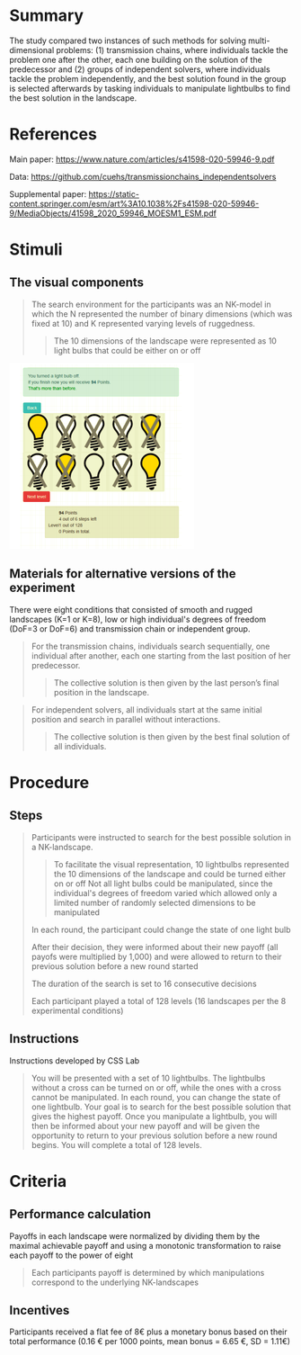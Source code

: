 # Summary
The study compared two instances of such methods for solving multi-dimensional problems: (1) transmission chains, where individuals tackle the problem one after the other, each one building on the solution of the predecessor and (2) groups of independent solvers, where individuals tackle the problem independently, and the best solution found in the group is selected afterwards by tasking individuals to manipulate lightbulbs to find the best solution in the landscape.
# References
Main paper: https://www.nature.com/articles/s41598-020-59946-9.pdf

Data: https://github.com/cuehs/transmissionchains_independentsolvers

Supplemental paper: https://static-content.springer.com/esm/art%3A10.1038%2Fs41598-020-59946-9/MediaObjects/41598_2020_59946_MOESM1_ESM.pdf


# Stimuli
## The visual components
>The search environment for the participants was an NK-model in which the N represented the number of binary dimensions (which was fixed at 10) and K represented varying levels of ruggedness.
>>The 10 dimensions of the landscape were represented as 10 light bulbs that could be either on or off
>>
![lightbulb](images/lightbulb.png)

## Materials for alternative versions of the experiment 
There were eight conditions that consisted of smooth and rugged landscapes (K=1 or K=8), low or high individual's degrees of freedom (DoF=3 or DoF=6) and transmission chain or independent group.

>For the transmission chains, individuals search sequentially, one individual after another, each
one starting from the last position of her predecessor. 
>> The collective solution is then given by the last person’s final
position in the landscape.

>For independent solvers, all individuals start at the same initial position and search
in parallel without interactions.
>>The collective solution is then given by the best final solution of all individuals.

# Procedure
## Steps
>Participants were instructed to search for the best possible solution in a NK-landscape.
>
>>To facilitate the visual representation, 10 lightbulbs represented the 10 dimensions of the landscape and could be turned either on or off
>>Not all light bulbs could be manipulated, since the individual's degrees of freedom varied which allowed only a limited number of randomly selected dimensions to be manipulated
>>
>In each round, the participant could change the state of one light bulb
>
>After their decision, they were informed about their new payoff (all payofs were multiplied by 1,000) and were allowed to return to their previous solution before a new round started
>
>The duration of the search is set to 16 consecutive decisions
>
>Each participant played a total of 128 levels (16 landscapes per the 8 experimental conditions)


## Instructions
Instructions developed by CSS Lab

>You will be presented with a set of 10 lightbulbs. The lightbulbs without a cross can be turned on or off, while the ones with a cross cannot be manipulated. In each round, you can change the state of one lightbulb. Your goal is to search for the best possible solution that gives the highest payoff. Once you manipulate a lightbulb, you will then be informed about your new payoff and will be given the opportunity to return to your previous solution before a new round begins.
>You will complete a total of 128 levels. 

# Criteria
## Performance calculation
Payoffs in each landscape were normalized by dividing them by the maximal achievable payoff and using a monotonic transformation to raise each payoff to the power of eight
> Each participants payoff is determined by which manipulations correspond to the underlying NK-landscapes

## Incentives
Participants received a flat fee of 8€ plus a monetary bonus based on their total performance (0.16 € per 1000 points, mean bonus = 6.65 €, SD = 1.11€)
